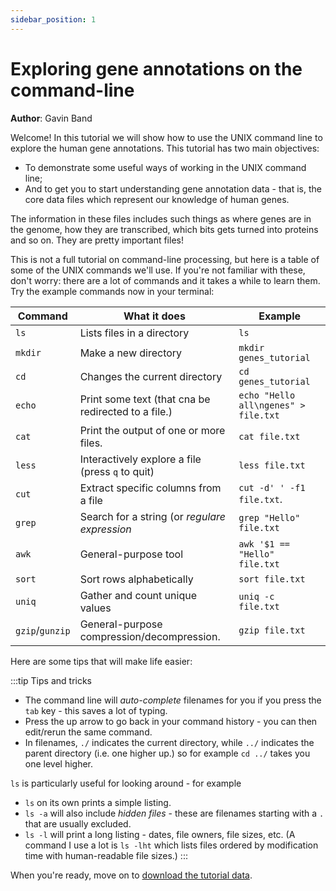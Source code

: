 ```yaml
---
sidebar_position: 1
---
```


# Exploring gene annotations on the command-line

**Author**: Gavin Band

Welcome! In this tutorial we will show how to use the UNIX command line to explore the human gene annotations.
This tutorial has two main objectives:

* To demonstrate some useful ways of working in the UNIX command line;
* And to get you to start understanding gene annotation data - that is, the core data
  files which represent our knowledge of human genes.
  
The information in these files includes such things as where genes are in the genome, how they are transcribed,
which bits gets turned into proteins and so on.  They are pretty important files!

This is not a full tutorial on command-line processing, but here is a table of some of the UNIX commands we'll
use. If you're not familiar with these, don't worry: there are a lot of commands and it takes a while to learn
them. Try the example commands now in your terminal:

| Command  | What it does                                         | Example                                  |
| -------- | --------------------------------------               | ----------------------                   |
| `ls`       | Lists files in a directory                           | `ls`                                   |
| `mkdir`    | Make a new directory                                 | `mkdir genes_tutorial`                 |
| `cd`       | Changes the current directory                        | `cd genes_tutorial`                    |
| `echo`     | Print some text (that cna be redirected to a file.)  | `echo "Hello all\ngenes" > file.txt`   |
| `cat`      | Print the output of one or more files.               | `cat file.txt`                         |
| `less`     | Interactively explore a file (press `q` to quit)     | `less file.txt`                        |
| `cut`      | Extract specific columns from a file                 | `cut -d' ' -f1 file.txt`.              |
| `grep`     | Search for a string (or *regulare expression*        | `grep "Hello" file.txt`                |
| `awk`      | General-purpose tool                                 | `awk '$1 == "Hello" file.txt`          |
| `sort`     | Sort rows alphabetically                             | `sort file.txt`                        |
| `uniq`     | Gather and count unique values                       | `uniq -c file.txt`                     |
| `gzip`/`gunzip`  | General-purpose compression/decompression.     | `gzip file.txt`                        |

Here are some tips that will make life easier:

:::tip Tips and tricks

* The command line will *auto-complete* filenames for you if you press the `tab` key - this saves a lot of typing.
* Press the up arrow to go back in your command history - you can then edit/rerun the same command.
* In filenames, `./` indicates the current directory, while `../` indicates the parent directory (i.e. one higher up.)
so for example `cd ../` takes you one level higher.

`ls` is particularly useful for looking around - for example

* `ls` on its own prints a simple listing.
* `ls -a` will also include *hidden files* - these are filenames starting with a `.` that are usually excluded.
* `ls -l` will print a long listing - dates, file owners, file sizes, etc. (A command I use a lot is `ls -lht` which lists files ordered by
  modification time with human-readable file sizes.)
:::

When you're ready, move on to [download the tutorial data](getting_started.md).

